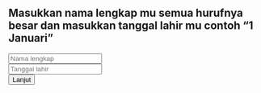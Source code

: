<!DOCTYPE html>
<html lang="id">
<head>
  <meta charset="UTF-8">
  <title>Aplikasi Multistep</title>
  <style>
    .hidden { display: none; }
    .button-lock { pointer-events: none; opacity: 0.5; }
    .btn { padding: 10px 20px; margin: 10px; font-size: 16px; cursor: pointer; }
    .green { background-color: green; color: white; }
    .red { background-color: red; color: white; }
    .yellow { background-color: gold; color: black; }
  </style>
</head>
<body onload="restoreState()">
  <!-- Halaman 1 -->
  <div id="page1">
    <h2>Masukkan nama lengkap mu semua hurufnya besar dan masukkan tanggal lahir mu contoh “1 Januari”</h2>
    <input type="text" id="input1" placeholder="Nama lengkap"><br>
    <input type="text" id="input2" placeholder="Tanggal lahir"><br>
    <button onclick="checkPasswords()">Lanjut</button>
    <p id="error" style="color:red"></p>
  </div>

  <!-- Halaman 2 -->
  <div id="page2" class="hidden">
    <h2>PERHATIAN</h2>
    <p>Baca dengan teliti kolom ketiga pada halaman selanjutnya sebelum memilih ya cantik</p>
    <button onclick="goToPage(3)">Saya Mengerti</button>
  </div>

  <!-- Halaman 3 -->
  <div id="page3" class="hidden">
    <h2>Hai sayang, eh Hai cantik atau sayang ya? </h2>
    <p id="mainText">Lupakan itu!
Sebenarnya aku suka sama kamu dari dulu, tapi aku belum sempat ngungkapin. Maaf ya baru sekarang aku ngungkapin nya. Kamu pasti belum tau ini dari siapa ya, yang pasti bukan orang yang ngasih ini ke kamu. Klik ciri-ciri untuk mengetahui siapa aku. </p>
    <button id="mainBtn" onclick="showChoiceButtons()">Ciri-ciri</button>
    <p id="afterMainText" class="hidden">Aku itu tinggi, baik, pinter, kadang ngeselin, dan inisial ku huruf ke 23 setelah huruf T(vwxyzabc dan seterusnya hingga huruf ke 23).</p>
    <div id="countdownContainer" class="hidden">
      <p id="countdownText"></p>
    </div>
    <div id="choiceButtons" class="hidden">
      <button id="greenBtn" class="btn green button-lock" onclick="choose('green')">Iya</button>
      <button id="redBtn" class="btn red button-lock" onclick="choose('red')">Tidak</button>
    </div>
    <p id="result"></p>
    <hr>
    <input type="text" id="resetCheck" placeholder="Reset">
    <button id="resetBtn" class="btn yellow button-lock" onclick="resetAll()">Reset</button>
  </div>

  <script>
    const correct1 = "RINA SULASTRI";
    const correct2 = "23 Februari";
    const resetKey = "223♡705";
    let countdown = 10;
    let chosen = null;

    function checkPasswords() {
      const input1 = document.getElementById('input1').value;
      const input2 = document.getElementById('input2').value;
      if (input1 === correct1 && input2 === correct2) {
        localStorage.setItem('userLogin', 'true');
        goToPage(2);
      } else {
        document.getElementById('error').textContent = "Maaf tapi kamu salah!";
      }
    }

    function goToPage(num) {
      for (let i = 1; i <= 3; i++) {
        document.getElementById('page' + i).classList.add('hidden');
      }
      document.getElementById('page' + num).classList.remove('hidden');
    }

    function showChoiceButtons() {
      document.getElementById('mainBtn').disabled = true;
      document.getElementById('afterMainText').classList.remove('hidden');
      document.getElementById('countdownContainer').classList.remove('hidden');
      document.getElementById('choiceButtons').classList.remove('hidden');

      localStorage.setItem('mainBtnPressed', 'true');

      const interval = setInterval(() => {
        document.getElementById('countdownText').textContent = `${countdown} detik lagi tombol bisa ditekan.`;
        countdown--;
        if (countdown < 0) {
          clearInterval(interval);
          document.getElementById('greenBtn').classList.remove('button-lock');
          document.getElementById('redBtn').classList.remove('button-lock');
          document.getElementById('countdownText').textContent = "Silakan pilih tombol. Jangan salah pilih tombolnya ya cantik, pilihan tidak bisa di ubah. ";
          localStorage.setItem('buttonsEnabled', 'true');
        }
      }, 1000);
    }

    function choose(color) {
      if (localStorage.getItem('chosen')) return;
      localStorage.setItem('chosen', color);
      chosen = color;
      document.getElementById('result').textContent =
        color === 'green' ? "Serius Rin? Kalau begitu kasih kertas dengan kode 705 ke Dedi jangan katakan apapun tentang isi kertas itu, oh ya kalau kamu mau mengatakan sesuatu tulis saja di kertas itu. Hubungan kita mungkin sebentar karena jalur pendidikan kita berbeda, atau kalau kamu mau bertahan aku akan menerima nya" : "Ya sudah jika ini memang yang terbaik untuk mu aku akan Terima. Karena beberapa minggu lagi mungkin kita tidak akan bertemu.";      document.getElementById(color === 'green' ? 'redBtn' : 'greenBtn').classList.add('button-lock');
    }

    function restoreState() {
      if (localStorage.getItem('mainBtnPressed') === 'true') {
        goToPage(3);
        document.getElementById('mainBtn').disabled = true;
        document.getElementById('afterMainText').classList.remove('hidden');
        document.getElementById('countdownContainer').classList.remove('hidden');
        document.getElementById('choiceButtons').classList.remove('hidden');

        if (localStorage.getItem('buttonsEnabled') === 'true') {
          document.getElementById('greenBtn').classList.remove('button-lock');
          document.getElementById('redBtn').classList.remove('button-lock');
          document.getElementById('countdownText').textContent = "Silakan pilih tombol.";
        } else {
          document.getElementById('countdownText').textContent = "Tunggu hingga tombol aktif...";
        }

        const storedChoice = localStorage.getItem('chosen');
        if (storedChoice) {
          document.getElementById('result').textContent =
            storedChoice === 'green' ? "Serius Rin? Kalau begitu kasih kertas dengan kode 705 ke Dedi jangan katakan apapun tentang isi kertas itu, oh ya kalau kamu mau mengatakan sesuatu tulis saja di kertas itu. Hubungan kita mungkin sebentar karena jalur pendidikan kita berbeda, atau kalau kamu mau bertahan aku akan menerima nya" : "Ya sudah jika ini memang yang terbaik untuk mu aku akan Terima. Karena beberapa minggu lagi mungkin kita tidak akan bertemu.";          document.getElementById(storedChoice === 'green' ? 'redBtn' : 'greenBtn').classList.add('button-lock');
        }
      }

      document.getElementById('resetCheck').addEventListener('input', function () {
        if (this.value === resetKey) {
          document.getElementById('resetBtn').classList.remove('button-lock');
        } else {
          document.getElementById('resetBtn').classList.add('button-lock');
        }
      });
    }

    function resetAll() {
      localStorage.clear();
      location.reload();
    }
  </script>
</body>
</html>
